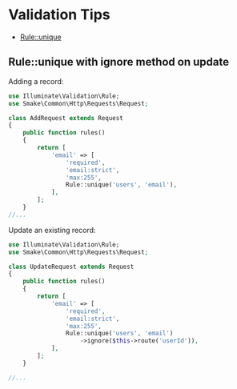 # Validation Tips

- [Rule::unique](#ruleunique-with-ignore-method-on-update)

## Rule::unique with ignore method on update

Adding a record:


```php
use Illuminate\Validation\Rule;
use Smake\Common\Http\Requests\Request;

class AddRequest extends Request
{
    public function rules()
    {
        return [
            'email' => [
                'required',
                'email:strict',
                'max:255',
                Rule::unique('users', 'email'),
            ],
        ];
    }
//...
```

Update an existing record:

```php
use Illuminate\Validation\Rule;
use Smake\Common\Http\Requests\Request;

class UpdateRequest extends Request
{
    public function rules()
    {
        return [
            'email' => [
                'required',
                'email:strict',
                'max:255',
                Rule::unique('users', 'email')
                    ->ignore($this->route('userId')),
            ],
        ];
    }

//...
```

